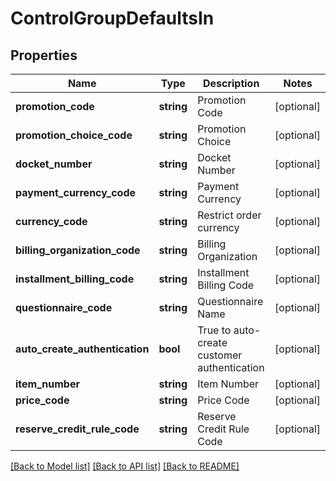 # ControlGroupDefaultsIn

## Properties
Name | Type | Description | Notes
------------ | ------------- | ------------- | -------------
**promotion_code** | **string** | Promotion Code | [optional] 
**promotion_choice_code** | **string** | Promotion Choice | [optional] 
**docket_number** | **string** | Docket Number | [optional] 
**payment_currency_code** | **string** | Payment Currency | [optional] 
**currency_code** | **string** | Restrict order currency | [optional] 
**billing_organization_code** | **string** | Billing Organization | [optional] 
**installment_billing_code** | **string** | Installment Billing Code | [optional] 
**questionnaire_code** | **string** | Questionnaire Name | [optional] 
**auto_create_authentication** | **bool** | True to auto-create customer authentication | [optional] 
**item_number** | **string** | Item Number | [optional] 
**price_code** | **string** | Price Code | [optional] 
**reserve_credit_rule_code** | **string** | Reserve Credit Rule Code | [optional] 

[[Back to Model list]](../README.md#documentation-for-models) [[Back to API list]](../README.md#documentation-for-api-endpoints) [[Back to README]](../README.md)


